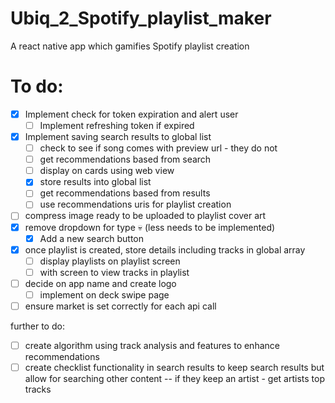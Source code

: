 # Ubiq_2_Spotify_playlist_maker
A react native app which gamifies Spotify playlist creation

# To do:
- [x] Implement check for token expiration and alert user
    - [ ] Implement refreshing token if expired
- [x] Implement saving search results to global list
    - [ ] check to see if song comes with preview url - they do not
    - [ ] get recommendations based from search
    - [ ] display on cards using web view
    - [x] store results into global list
    - [ ] get recommendations based from results
    - [ ] use recommendations uris for playlist creation
- [ ] compress image ready to be uploaded to playlist cover art
- [x] remove dropdown for type :skull: (less needs to be implemented)
    - [x] Add a new search button
- [x] once playlist is created, store details including tracks in global array
    - [ ] display playlists on playlist screen
    - [ ] with screen to view tracks in playlist
- [ ] decide on app name and create logo
    - [ ] implement on deck swipe page
- [ ] ensure market is set correctly for each api call 

further to do:
- [ ] create algorithm using track analysis and features to enhance recommendations
- [ ] create checklist functionality in search results to keep search results but allow for searching other content -- if they keep an artist - get artists top tracks

